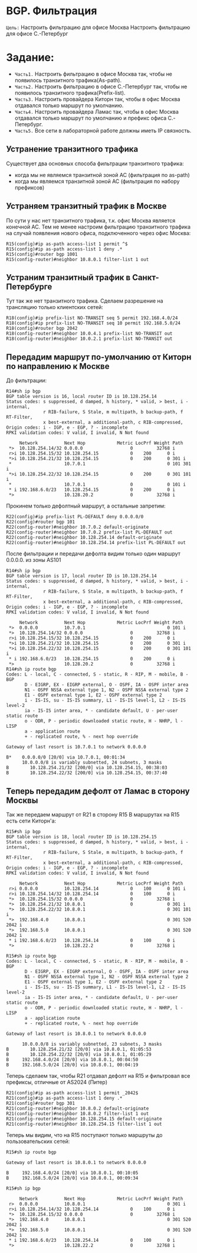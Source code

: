 # BGP. Фильтрация
`Цель:`
Настроить фильтрацию для офисе Москва
Настроить фильтрацию для офисе С.-Петербург

# Задание:
- `Часть1.` Настроить фильтрацию в офисе Москва так, чтобы не появилось транзитного трафика(As-path).
- `Часть2.` Настроить фильтрацию в офисе С.-Петербург так, чтобы не появилось транзитного трафика(Prefix-list).
- `Часть3.` Настроить провайдера Киторн так, чтобы в офис Москва отдавался только маршрут по умолчанию.
- `Часть4.` Настроить провайдера Ламас так, чтобы в офис Москва отдавался только маршрут по умолчанию и префикс офиса С.-Петербург.
- `Часть5.` Все сети в лабораторной работе должны иметь IP связность.

## Устранение транзитного трафика
Существует два основных способа фильтрации транзитного трафика:
  * когда мы не являемся транзитной зоной АС (фильтрация по as-path)
  * когда мы являемся транзитной зоной АС (фильтрация по набору префиксов)

## Устраняем транзитный трафик в Москве

По сути у нас нет транзитного трафика, т.к. офис Москва является конечной АС. Тем не менее настроим фильтрацию транзитного трафика на случай появления нового офиса, подключенного через офис Москва:
~~~
R15(config)#ip as-path access-list 1 permit ^$
R15(config)#ip as-path access-list 1 deny .*
R15(config)#router bgp 1001
R15(config-router)#neighbor 10.8.0.1 filter-list 1 out
~~~
## Устраним транзитный трафик в Санкт-Петербурге
Тут так же нет транзитного трафика. Сделаем разрешение на трансляцию только клиентских сетей:
~~~
R18(config)#ip prefix-list NO-TRANSIT seq 5 permit 192.168.4.0/24
R18(config)#ip prefix-list NO-TRANSIT seq 10 permit 192.168.5.0/24
R18(config)#router bgp 2042
R18(config-router)#neighbor 10.0.4.1 prefix-list NO-TRANSIT out
R18(config-router)#neighbor 10.0.2.1 prefix-list NO-TRANSIT out
~~~
## Передадим маршрут по-умолчанию от Киторн по направлению к  Москве
До фильтрации:
~~~
R14#sh ip bgp
BGP table version is 16, local router ID is 10.128.254.14
Status codes: s suppressed, d damped, h history, * valid, > best, i - internal,
              r RIB-failure, S Stale, m multipath, b backup-path, f RT-Filter,
              x best-external, a additional-path, c RIB-compressed,
Origin codes: i - IGP, e - EGP, ? - incomplete
RPKI validation codes: V valid, I invalid, N Not found

     Network          Next Hop            Metric LocPrf Weight Path
 *>  10.128.254.14/32 0.0.0.0                  0         32768 i
 r>i 10.128.254.15/32 10.128.254.15            0    200      0 i
 *>i 10.128.254.21/32 10.128.254.15            0    200      0 301 i
 *                    10.7.0.1                               0 101 301 i
 *>i 10.128.254.22/32 10.128.254.15            0    200      0 301 101 i
 *                    10.7.0.1                 0             0 101 i
 * i 192.168.6.0/23   10.128.254.15            0    200      0 i
 *>                   10.128.20.2              0         32768 i

~~~

Прокинем только дефолтный маршрут, а остальные запретим:
~~~
R22(config)#ip prefix-list PL-DEFAULT deny 0.0.0.0/0
R22(config)#router bgp 101
R22(config-router)#neighbor 10.7.0.2 default-originate
R22(config-router)#neighbor 10.7.0.2 prefix-list PL-DEFAULT out
R22(config-router)#neighbor 10.128.254.14 default-originate
R22(config-router)#neighbor 10.128.254.14 prefix-list PL-DEFAULT out
~~~
После фильтрации и передачи дефолта видим только один маршрут 0.0.0.0. из зоны AS101
~~~
R14#sh ip bgp
BGP table version is 17, local router ID is 10.128.254.14
Status codes: s suppressed, d damped, h history, * valid, > best, i - internal,
              r RIB-failure, S Stale, m multipath, b backup-path, f RT-Filter,
              x best-external, a additional-path, c RIB-compressed,
Origin codes: i - IGP, e - EGP, ? - incomplete
RPKI validation codes: V valid, I invalid, N Not found

     Network          Next Hop            Metric LocPrf Weight Path
 *>  0.0.0.0          10.7.0.1                               0 101 i
 *>  10.128.254.14/32 0.0.0.0                  0         32768 i
 r>i 10.128.254.15/32 10.128.254.15            0    200      0 i
 *>i 10.128.254.21/32 10.128.254.15            0    200      0 301 i
 *>i 10.128.254.22/32 10.128.254.15            0    200      0 301 101 i
 * i 192.168.6.0/23   10.128.254.15            0    200      0 i
 *>                   10.128.20.2              0         32768 i
R14#sh ip route bgp
Codes: L - local, C - connected, S - static, R - RIP, M - mobile, B - BGP
       D - EIGRP, EX - EIGRP external, O - OSPF, IA - OSPF inter area
       N1 - OSPF NSSA external type 1, N2 - OSPF NSSA external type 2
       E1 - OSPF external type 1, E2 - OSPF external type 2
       i - IS-IS, su - IS-IS summary, L1 - IS-IS level-1, L2 - IS-IS level-2
       ia - IS-IS inter area, * - candidate default, U - per-user static route
       o - ODR, P - periodic downloaded static route, H - NHRP, l - LISP
       a - application route
       + - replicated route, % - next hop override

Gateway of last resort is 10.7.0.1 to network 0.0.0.0

B*    0.0.0.0/0 [20/0] via 10.7.0.1, 00:01:34
      10.0.0.0/8 is variably subnetted, 24 subnets, 3 masks
B        10.128.254.21/32 [200/0] via 10.128.254.15, 00:38:03
B        10.128.254.22/32 [200/0] via 10.128.254.15, 00:37:40
~~~
## Теперь передадим дефолт от Ламас в сторону Москвы

Так же передаем маршрут от R21 в сторону R15
В маршрутах на R15 есть сети Киторн'а:
~~~
R15#sh ip bgp
BGP table version is 18, local router ID is 10.128.254.15
Status codes: s suppressed, d damped, h history, * valid, > best, i - internal,
              r RIB-failure, S Stale, m multipath, b backup-path, f RT-Filter,
              x best-external, a additional-path, c RIB-compressed,
Origin codes: i - IGP, e - EGP, ? - incomplete
RPKI validation codes: V valid, I invalid, N Not found

     Network          Next Hop            Metric LocPrf Weight Path
 r>i 0.0.0.0          10.128.254.14            0    100      0 101 i
 r>i 10.128.254.14/32 10.128.254.14            0    100      0 i
 *>  10.128.254.15/32 0.0.0.0                  0         32768 i
 *>  10.128.254.21/32 10.8.0.1                 0             0 301 i
 *>  10.128.254.22/32 10.8.0.1                               0 301 101 i
 *>  192.168.4.0      10.8.0.1                               0 301 520 2042 i
 *>  192.168.5.0      10.8.0.1                               0 301 520 2042 i
 * i 192.168.6.0/23   10.128.254.14            0    100      0 i
 *>                   10.128.22.2              0         32768 i
~~~
~~~
R15#sh ip route bgp
Codes: L - local, C - connected, S - static, R - RIP, M - mobile, B - BGP
       D - EIGRP, EX - EIGRP external, O - OSPF, IA - OSPF inter area
       N1 - OSPF NSSA external type 1, N2 - OSPF NSSA external type 2
       E1 - OSPF external type 1, E2 - OSPF external type 2
       i - IS-IS, su - IS-IS summary, L1 - IS-IS level-1, L2 - IS-IS level-2
       ia - IS-IS inter area, * - candidate default, U - per-user static route
       o - ODR, P - periodic downloaded static route, H - NHRP, l - LISP
       a - application route
       + - replicated route, % - next hop override

Gateway of last resort is 10.8.0.1 to network 0.0.0.0

      10.0.0.0/8 is variably subnetted, 23 subnets, 3 masks
B        10.128.254.21/32 [20/0] via 10.8.0.1, 01:05:53
B        10.128.254.22/32 [20/0] via 10.8.0.1, 01:05:29
B     192.168.4.0/24 [20/0] via 10.8.0.1, 00:04:50
B     192.168.5.0/24 [20/0] via 10.8.0.1, 00:04:19
~~~
Теперь сделаем так, чтобы R21 отдавал дефолт на R15 и фильтровал все префиксы, отличные от AS2024 (Питер)
~~~
R21(config)#ip as-path access-list 1 permit _2042$
R21(config)#ip as-path access-list 1 deny .*
R21(config)#router bgp 301
R21(config-router)#neighbor 10.8.0.2 default-originate
R21(config-router)#neighbor 10.8.0.2 filter-list 1 out
R21(config-router)#neighbor 10.128.254.15 default-originate
R21(config-router)#neighbor 10.128.254.15 filter-list 1 out
~~~
Теперь мы видим, что на R15 поступают только маршруты до пользовательских сетей:
~~~
R15#sh ip route bgp

Gateway of last resort is 10.8.0.1 to network 0.0.0.0

B     192.168.4.0/24 [20/0] via 10.8.0.1, 00:10:05
B     192.168.5.0/24 [20/0] via 10.8.0.1, 00:09:34
~~~
~~~
R15#sh ip bgp

     Network          Next Hop            Metric LocPrf Weight Path
 r>  0.0.0.0          10.8.0.1                               0 301 i
 r>i 10.128.254.14/32 10.128.254.14            0    100      0 i
 *>  10.128.254.15/32 0.0.0.0                  0         32768 i
 *>  192.168.4.0      10.8.0.1                               0 301 520 2042 i
 *>  192.168.5.0      10.8.0.1                               0 301 520 2042 i
 * i 192.168.6.0/23   10.128.254.14            0    100      0 i
 *>                   10.128.22.2              0         32768 i
~~~
